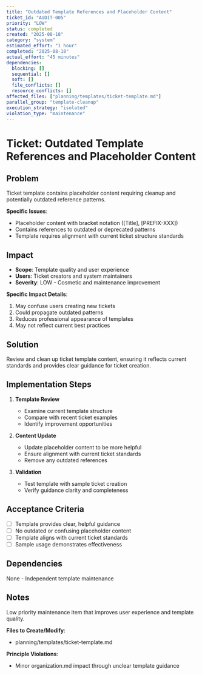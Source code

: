 ```yaml
---
title: "Outdated Template References and Placeholder Content"
ticket_id: "AUDIT-005"
priority: "LOW"
status: completed
created: "2025-08-18"
category: "system"
estimated_effort: "1 hour"
completed: "2025-08-18"
actual_effort: "45 minutes"
dependencies:
  blocking: []
  sequential: []
  soft: []
  file_conflicts: []
  resource_conflicts: []
affected_files: ["planning/templates/ticket-template.md"]
parallel_group: "template-cleanup"
execution_strategy: "isolated"
violation_type: "maintenance"
---
```


# Ticket: Outdated Template References and Placeholder Content

## Problem

Ticket template contains placeholder content requiring cleanup and potentially outdated reference patterns.

**Specific Issues**:
- Placeholder content with bracket notation ([Title], [PREFIX-XXX])
- Contains references to outdated or deprecated patterns
- Template requires alignment with current ticket structure standards

## Impact

- **Scope**: Template quality and user experience
- **Users**: Ticket creators and system maintainers
- **Severity**: LOW - Cosmetic and maintenance improvement

**Specific Impact Details**:
1. May confuse users creating new tickets
2. Could propagate outdated patterns
3. Reduces professional appearance of templates
4. May not reflect current best practices

## Solution

Review and clean up ticket template content, ensuring it reflects current standards and provides clear guidance for ticket creation.

## Implementation Steps

1. **Template Review**
   - Examine current template structure
   - Compare with recent ticket examples
   - Identify improvement opportunities

2. **Content Update**
   - Update placeholder content to be more helpful
   - Ensure alignment with current ticket standards
   - Remove any outdated references

3. **Validation**
   - Test template with sample ticket creation
   - Verify guidance clarity and completeness

## Acceptance Criteria

- [ ] Template provides clear, helpful guidance
- [ ] No outdated or confusing placeholder content
- [ ] Template aligns with current ticket standards
- [ ] Sample usage demonstrates effectiveness

## Dependencies

None - Independent template maintenance

## Notes

Low priority maintenance item that improves user experience and template quality.

**Files to Create/Modify**:
- planning/templates/ticket-template.md

**Principle Violations**:
- Minor organization.md impact through unclear template guidance